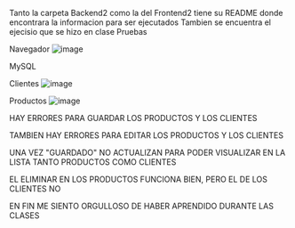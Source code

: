 Tanto la carpeta Backend2 como la del Frontend2 tiene su README donde encontrara la informacion para ser ejecutados
Tambien se encuentra el ejecisio que se hizo en clase
Pruebas

Navegador
![image](https://github.com/davidestebanortiz685/Entrega-de-Software-2/assets/107454129/e9525537-474e-458b-919a-c7a4c7acbfa0)


MySQL

Clientes
![image](https://github.com/davidestebanortiz685/Entrega-de-Software-2/assets/107454129/5e9898c0-71f9-4074-aaf9-36f37735c5b1)


Productos
![image](https://github.com/davidestebanortiz685/Entrega-de-Software-2/assets/107454129/925730ac-b0d1-4624-84d8-a4d89368cdd8)

HAY ERRORES PARA GUARDAR LOS PRODUCTOS Y LOS CLIENTES

TAMBIEN HAY ERRORES PARA EDITAR LOS PRODUCTOS Y LOS CLIENTES

UNA VEZ "GUARDADO" NO ACTUALIZAN PARA PODER VISUALIZAR EN LA LISTA TANTO PRODUCTOS COMO CLIENTES

EL ELIMINAR EN LOS PRODUCTOS FUNCIONA BIEN, PERO EL DE LOS CLIENTES NO

EN FIN ME SIENTO ORGULLOSO DE HABER APRENDIDO DURANTE LAS CLASES
